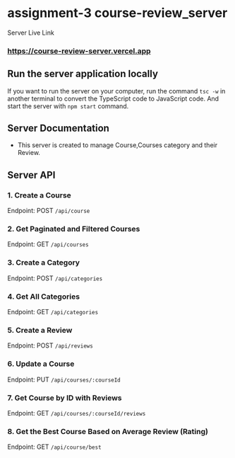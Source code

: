 # assignment-3 course-review_server

Server Live Link

### https://course-review-server.vercel.app

## Run the server application locally

If you want to run the server on your computer, run the command `tsc -w` in another terminal to convert the TypeScript code to JavaScript code. And start the server with `npm start` command.

## Server Documentation

- This server is created to manage Course,Courses category and their Review.

## Server API

### 1. Create a Course

Endpoint: POST `/api/course`

### 2. Get Paginated and Filtered Courses

Endpoint: GET `/api/courses`

### 3. Create a Category

Endpoint: POST `/api/categories`

### 4. Get All Categories

Endpoint: GET `/api/categories`

### 5. Create a Review

Endpoint: POST `/api/reviews`

### 6. Update a Course

Endpoint: PUT `/api/courses/:courseId`

### 7. Get Course by ID with Reviews

Endpoint: GET `/api/courses/:courseId/reviews`

### 8. Get the Best Course Based on Average Review (Rating)

Endpoint: GET `/api/course/best`
